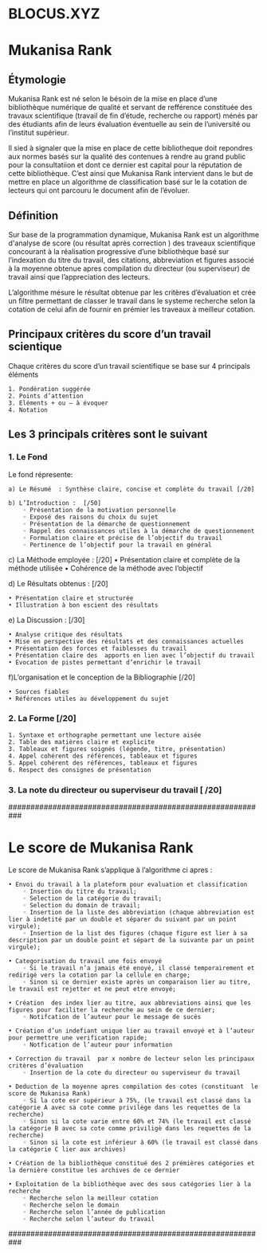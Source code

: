 # BLOCUS.XYZ
# Mukanisa Rank
## Étymologie

Mukanisa Rank est né selon le bésoin de la mise en place d’une bibliothèque numérique de qualité et servant de refférence constituée des travaux scientifique (travail de fin d’étude,  recherche ou rapport) ménés par des étudiants afin de leurs évaluation éventuelle au sein de l’université ou l’institut supérieur.

Il sied à signaler que la mise en place de cette bibliotheque doit repondres aux normes basés sur la qualité des contenues à  rendre au grand public pour la consultatiion et dont ce dernier est capital pour la réputation de cette bibliothèque. C’est ainsi que Mukanisa Rank intervient dans le but de mettre en place un algorithme de classification basé sur le la cotation de lecteurs qui ont parcouru le document afin de l’évoluer.

## Définition

Sur base de la programmation dynamique, Mukanisa Rank est un  algorithme d'analyse  de score (ou résultat après correction ) des  traveaux scientifique concourant à la réalisation progressive d’une bibliothèque basé sur l’indexation du titre du travail, des citations, abbreviation et figures associé à la moyenne obtenue apres compilation du directeur (ou superviseur) de travail ainsi que l’appreciation des lecteurs. 

L’algorithme mésure le résultat obtenue par les critères d’évaluation et crée un filtre permettant de classer le travail dans le systeme recherche selon la cotation de celui afin de fournir en prémier les traveaux à meilleur cotation.

## Principaux critères du score d’un travail scientique

Chaque critères du score d’un travail scientifique se base sur  4 principals éléments

    1. Pondération suggérée
    2. Points d’attention
    3. Eléments + ou – à évoquer
    4. Notation
    
## Les 3 principals critères sont le suivant

### 1. Le Fond
Le fond répresente:

    a) Le Résumé  : Synthèse claire, concise et complète du travail [/20]
       
    b) L’Introduction :  [/50]
        ◦ Présentation de la motivation personnelle
        ◦ Exposé des raisons du choix du sujet
        ◦ Présentation de la démarche de questionnement
        ◦ Rappel des connaissances utiles à la démarche de questionnement
        ◦ Formulation claire et précise de l’objectif du travail
        ◦ Pertinence de l’objectif pour la travail en général
          
c) La Méthode employée :  [/20]
    • Présentation claire et complète de la méthode utilisée
    • Cohérence de la méthode avec l’objectif
      
d) Le Résultats obtenus : [/20]
	
    • Présentation claire et structurée 
    • Illustration à bon escient des résultats

e) La Discussion :  [/30]

    • Analyse critique des résultats
    • Mise en perspective des résultats et des connaissances actuelles
    • Présentation des forces et faiblesses du travail
    • Présentation claire des  apports en lien avec l’objectif du travail
    • Evocation de pistes permettant d’enrichir le travail

f)L’organisation et le conception de la  Bibliographie [/20]

    • Sources fiables
    • Références utiles au développement du sujet


### 2. La Forme [/20]

    1. Syntaxe et orthographe permettant une lecture aisée
    2. Table des matières claire et explicite
    3. Tableaux et figures soignés (légende, titre, présentation)
    4. Appel cohérent des références, tableaux et figures
    5. Appel cohérent des références, tableaux et figures
    6. Respect des consignes de présentation


### 3. La note du directeur ou superviseur du travail [ /20]
###########################################################
# Le score de Mukanisa Rank
Le score de Mukanisa Rank s’applique à l’algorithme ci apres : 

    • Envoi du travail à la plateform pour evaluation et classification
        ◦ Insertion du titre du travail;
        ◦ Selection de la catégorie du travail;
        ◦ Selection du domain de travail;
        ◦ Insertion de la liste des abbreviation (chaque abbreviation est lier à indetité par un double et séparer du suivant par un point virgule);
        ◦ Insertion de la list des figures (chaque figure est lier à sa description par un double point et sépart de la suivante par un point virgule);
          
    • Categorisation du travail une fois envoyé
        ◦ Si le travail n’a jamais été enoyé, il classé temporairement et redirigé vers la cotation par la cellule en charge;
        ◦ Sinon si ce dernier existe après un comparaison lier au titre, le travail est rejetter et ne peut etre envoyé;
          
    • Création  des index lier au titre, aux abbreviations ainsi que les figures pour faciliter la recherche au sein de ce dernier;
        ◦ Notifcation de l’auteur pour le message de sucès
      
    • Création d’un indefiant unique lier au travail envoyé et à l’auteur pour permettre une verification rapide;
        ◦ Notfication de l’auteur pour information
      
    • Correction du travail  par x nombre de lecteur selon les principaux critères d’évaluation
        ◦ Insertion de la cote du directeur ou superviseur du travail

    • Deduction de la moyenne apres compilation des cotes (constituant  le score de Mukanisa Rank)
        ◦ Si la cote esr supérieur à 75%, (le travail est classé dans la catégorie A avec sa cote comme privilège dans les requettes de la recherche)
        ◦ Sinon si la cote varie entre 60% et 74% (le travail est classé la catégorie B avec sa cote comme priviligè dans les requettes de la recherche)
        ◦ Sinon si la cote est inférieur à 60% (le travail est classé dans la catégorie C lier aux archives) 
      
    • Création de la bibliothèque constitué des 2 prémières catégories et la dernière constitue les archives de ce dernier
      
    • Exploitation de la bibliothèque avec des sous catégories lier à la recherche
        ◦ Recherche selon la meilleur cotation
        ◦ Recherche selon le domain
        ◦ Recherche selon l’année de publication
        ◦ Recherche selon l’auteur du travail

###########################################################
